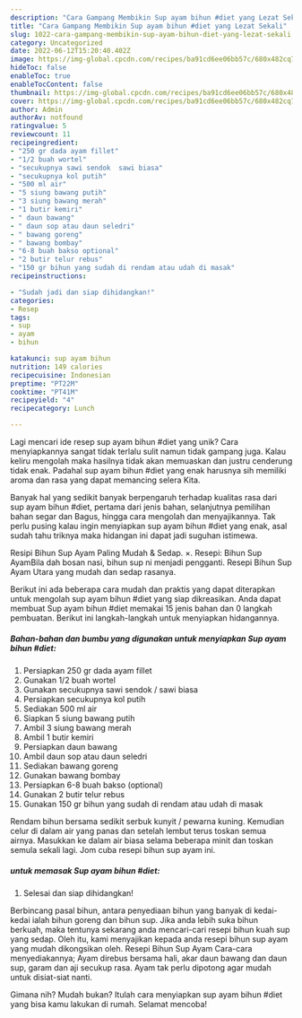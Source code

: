 ```yaml
---
description: "Cara Gampang Membikin Sup ayam bihun #diet yang Lezat Sekali"
title: "Cara Gampang Membikin Sup ayam bihun #diet yang Lezat Sekali"
slug: 1022-cara-gampang-membikin-sup-ayam-bihun-diet-yang-lezat-sekali
category: Uncategorized
date: 2022-06-12T15:20:40.402Z
image: https://img-global.cpcdn.com/recipes/ba91cd6ee06bb57c/680x482cq70/sup-ayam-bihun-diet-foto-resep-utama.jpg
hideToc: false
enableToc: true
enableTocContent: false
thumbnail: https://img-global.cpcdn.com/recipes/ba91cd6ee06bb57c/680x482cq70/sup-ayam-bihun-diet-foto-resep-utama.jpg
cover: https://img-global.cpcdn.com/recipes/ba91cd6ee06bb57c/680x482cq70/sup-ayam-bihun-diet-foto-resep-utama.jpg
author: Admin
authorAv: notfound
ratingvalue: 5
reviewcount: 11
recipeingredient:
- "250 gr dada ayam fillet"
- "1/2 buah wortel"
- "secukupnya sawi sendok  sawi biasa"
- "secukupnya kol putih"
- "500 ml air"
- "5 siung bawang putih"
- "3 siung bawang merah"
- "1 butir kemiri"
- " daun bawang"
- " daun sop atau daun seledri"
- " bawang goreng"
- " bawang bombay"
- "6-8 buah bakso optional"
- "2 butir telur rebus"
- "150 gr bihun yang sudah di rendam atau udah di masak"
recipeinstructions:

- "Sudah jadi dan siap dihidangkan!"
categories:
- Resep
tags:
- sup
- ayam
- bihun

katakunci: sup ayam bihun 
nutrition: 149 calories
recipecuisine: Indonesian
preptime: "PT22M"
cooktime: "PT41M"
recipeyield: "4"
recipecategory: Lunch

---
```





Lagi mencari ide resep sup ayam bihun #diet yang unik? Cara menyiapkannya sangat tidak terlalu sulit namun tidak gampang juga. Kalau keliru mengolah maka hasilnya tidak akan memuaskan dan justru cenderung tidak enak. Padahal sup ayam bihun #diet yang enak harusnya sih memiliki aroma dan rasa yang dapat memancing selera Kita.





Banyak hal yang sedikit banyak berpengaruh terhadap kualitas rasa dari sup ayam bihun #diet, pertama dari jenis bahan, selanjutnya pemilihan bahan segar dan Bagus, hingga cara mengolah dan menyajikannya. Tak perlu pusing kalau ingin menyiapkan sup ayam bihun #diet yang enak,      asal sudah tahu triknya maka hidangan ini dapat jadi suguhan istimewa.














Resipi Bihun Sup Ayam Paling Mudah &amp; Sedap. ×. Resepi: Bihun Sup AyamBila dah bosan nasi, bihun sup ni menjadi pengganti. Resepi Bihun Sup Ayam Utara yang mudah dan sedap rasanya.






Berikut ini ada beberapa cara mudah dan praktis yang dapat diterapkan untuk mengolah sup ayam bihun #diet yang siap dikreasikan. Anda dapat membuat Sup ayam bihun #diet memakai 15 jenis bahan dan 0 langkah pembuatan. Berikut ini langkah-langkah untuk menyiapkan hidangannya.

<!--inarticleads1-->

##### Bahan-bahan dan bumbu yang digunakan untuk menyiapkan Sup ayam bihun #diet:

1. Persiapkan 250 gr dada ayam fillet
1. Gunakan 1/2 buah wortel
1. Gunakan secukupnya sawi sendok / sawi biasa
1. Persiapkan secukupnya kol putih
1. Sediakan 500 ml air
1. Siapkan 5 siung bawang putih
1. Ambil 3 siung bawang merah
1. Ambil 1 butir kemiri
1. Persiapkan  daun bawang
1. Ambil  daun sop atau daun seledri
1. Sediakan  bawang goreng
1. Gunakan  bawang bombay
1. Persiapkan 6-8 buah bakso (optional)
1. Gunakan 2 butir telur rebus
1. Gunakan 150 gr bihun yang sudah di rendam atau udah di masak


Rendam bihun bersama sedikit serbuk kunyit / pewarna kuning. Kemudian celur di dalam air yang panas dan setelah lembut terus toskan semua airnya. Masukkan ke dalam air biasa selama beberapa minit dan toskan semula sekali lagi. Jom cuba resepi bihun sup ayam ini. 

<!--inarticleads2-->

#####  untuk memasak Sup ayam bihun #diet:


1. Selesai dan siap dihidangkan!

Berbincang pasal bihun, antara penyediaan bihun yang banyak di kedai-kedai ialah bihun goreng dan bihun sup. Jika anda lebih suka bihun berkuah, maka tentunya sekarang anda mencari-cari resepi bihun kuah sup yang sedap. Oleh itu, kami menyajikan kepada anda resepi bihun sup ayam yang mudah dikongsikan oleh. Resepi Bihun Sup Ayam Cara-cara menyediakannya; Ayam direbus bersama hali, akar daun bawang dan daun sup, garam dan aji secukup rasa. Ayam tak perlu dipotong agar mudah untuk disiat-siat nanti. 

Gimana nih? Mudah bukan? Itulah cara menyiapkan sup ayam bihun #diet yang bisa kamu lakukan di rumah. Selamat mencoba!
